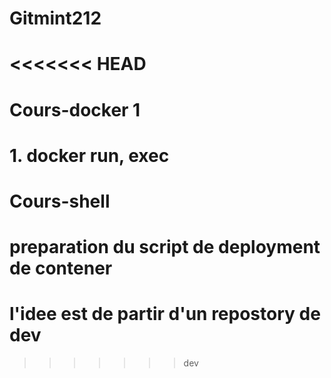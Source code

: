 # Gitmint212
<<<<<<< HEAD
=======
# Cours-docker 1
# 1. docker run, exec

# Cours-shell
# preparation du script de deployment de contener
# l'idee est de partir d'un repostory de dev
>>>>>>> dev
